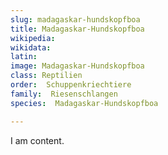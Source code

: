 ```yaml
---
slug: madagaskar-hundskopfboa
title: Madagaskar-Hundskopfboa
wikipedia: 
wikidata: 
latin:
image: Madagaskar-Hundskopfboa
class: Reptilien
order:  Schuppenkriechtiere
family:  Riesenschlangen
species:  Madagaskar-Hundskopfboa

---
```


I am content.
